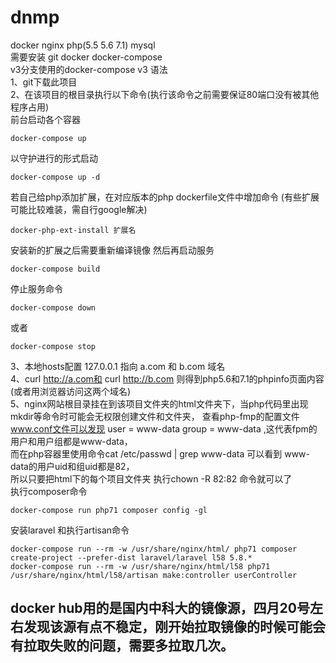 # dnmp
docker nginx php(5.5 5.6 7.1) mysql  
需要安装 git docker docker-compose  
v3分支使用的docker-compose v3 语法  
1、git下载此项目  
2、在该项目的根目录执行以下命令(执行该命令之前需要保证80端口没有被其他程序占用)  
前台启动各个容器
~~~
docker-compose up  
~~~
以守护进行的形式启动
~~~
docker-compose up -d
~~~
若自己给php添加扩展，在对应版本的php dockerfile文件中增加命令 (有些扩展可能比较难装，需自行google解决)
~~~
docker-php-ext-install 扩展名
~~~
安装新的扩展之后需要重新编译镜像 然后再启动服务
~~~
docker-compose build
~~~
停止服务命令
~~~
docker-compose down
~~~
或者
~~~
docker-compose stop
~~~
3、本地hosts配置 127.0.0.1 指向 a.com 和 b.com 域名  
4、curl http://a.com和 curl http://b.com 则得到php5.6和7.1的phpinfo页面内容(或者用浏览器访问这两个域名)  
5、nginx网站根目录挂在到该项目文件夹的html文件夹下，当php代码里出现mkdir等命令时可能会无权限创建文件和文件夹，
查看php-fmp的配置文件 www.conf文件可以发现 user = www-data group = www-data ,这代表fpm的用户和用户组都是www-data，  
而在php容器里使用命令cat /etc/passwd | grep www-data 可以看到 www-data的用户uid和组uid都是82，  
所以只要把html下的每个项目文件夹 执行chown -R 82:82 命令就可以了  
执行composer命令
~~~
docker-compose run php71 composer config -gl
~~~
安装laravel 和执行artisan命令
~~~
docker-compose run --rm -w /usr/share/nginx/html/ php71 composer create-project --prefer-dist laravel/laravel l58 5.8.*
docker-compose run --rm -w /usr/share/nginx/html/l58 php71 /usr/share/nginx/html/l58/artisan make:controller userController
~~~
docker hub用的是国内中科大的镜像源，四月20号左右发现该源有点不稳定，刚开始拉取镜像的时候可能会有拉取失败的问题，需要多拉取几次。
---
